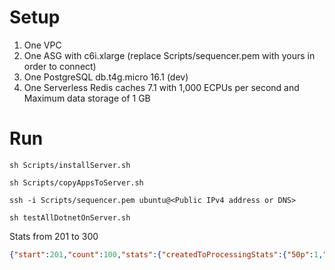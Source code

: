 
# Setup

1. One VPC
2. One ASG with c6i.xlarge (replace Scripts/sequencer.pem with yours in order to connect)
3. One PostgreSQL db.t4g.micro 16.1 (dev)
4. One Serverless Redis caches 7.1 with 1,000 ECPUs per second and Maximum data storage of 1 GB


# Run

```
sh Scripts/installServer.sh

sh Scripts/copyAppsToServer.sh

ssh -i Scripts/sequencer.pem ubuntu@<Public IPv4 address or DNS>

sh testAllDotnetOnServer.sh
```

Stats from 201 to 300
```json
{"start":201,"count":100,"stats":{"createdToProcessingStats":{"50p":1,"90p":2,"95p":2,"99p":2,"avg":1.34,"min":0,"max":2},"processingToProcessedStats":{"50p":502,"90p":503,"95p":504,"99p":505.01,"avg":502.22,"min":498,"max":506},"processedToSequencingStats":{"50p":49.5,"90p":90.1,"95p":95.1,"99p":101.02,"avg":50.69,"min":1,"max":103},"sequencingToSavedStats":{"50p":0,"90p":0,"95p":0,"99p":0.01,"avg":0.01,"min":0,"max":1},"savedToSequencedStats":{"50p":0,"90p":0,"95p":0,"99p":0.01,"avg":0.01,"min":0,"max":1},"processingToSequencedStats":{"50p":552,"90p":593,"95p":598.1,"99p":603.02,"avg":552.93,"min":504,"max":605},"createdToSequencedStats":{"50p":553.5,"90p":594.1,"95p":600.05,"99p":605.02,"avg":554.27,"min":505,"max":607},"maxCreatedToProcessingSeq":{"max":2,"seq":201},"maxProcessingToProcessedSeq":{"max":506,"seq":225},"maxProcessedToSequencingSeq":{"max":103,"seq":227},"maxSequencingToSavedSeq":{"max":1,"seq":244},"maxSavedToSequencedSeq":{"max":1,"seq":298},"maxCreatedToSequencedSeq":{"max":607,"seq":227}},"check":{"firstSeq":201,"lastSeq":300,"isOrdered":true,"brokenAfter":null,"brokenSeq":null,"ordered":[201,202,203,204,205,206,207,208,209,210,211,212,213,214,215,216,217,218,219,220,221,222,223,224,225,226,227,228,229,230,231,232,233,234,235,236,237,238,239,240,241,242,243,244,245,246,247,248,249,250,251,252,253,254,255,256,257,258,259,260,261,262,263,264,265,266,267,268,269,270,271,272,273,274,275,276,277,278,279,280,281,282,283,284,285,286,287,288,289,290,291,292,293,294,295,296,297,298,299,300],"others":[]}}
```
